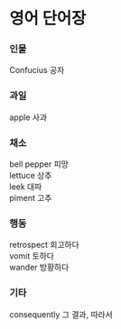 # 영어 단어장  

### 인물
Confucius 공자    

### 과일
apple 사과

### 채소
bell pepper 피망    
lettuce 상추    
leek  대파    
piment 고추    

### 행동    
retrospect 회고하다     
vomit 토하다    
wander 방황하다

### 기타    
consequently 그 결과, 따라서    